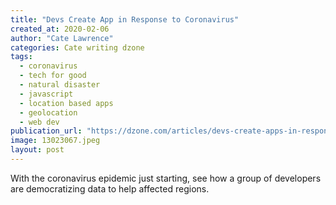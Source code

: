 ```yaml
---
title: "Devs Create App in Response to Coronavirus"
created_at: 2020-02-06
author: "Cate Lawrence"
categories: Cate writing dzone
tags: 
  - coronavirus
  - tech for good
  - natural disaster
  - javascript
  - location based apps
  - geolocation
  - web dev
publication_url: "https://dzone.com/articles/devs-create-apps-in-response-to-coronavirus-natura"
image: 13023067.jpeg
layout: post
---
```

With the coronavirus epidemic just starting, see how a group of developers are democratizing data to help affected regions.

